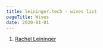 ```yaml
---
title: leininger.tech - wives list
pageTitle: Wives
date: 2020-01-01
---
```


1. [Rachel Leininger](https://raleininger.com)
